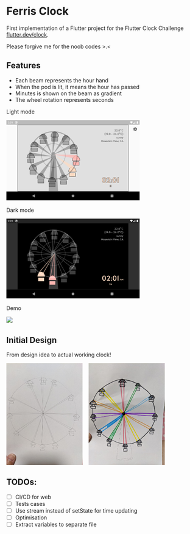 # Ferris Clock

First implementation of a Flutter project for the Flutter Clock Challenge [flutter.dev/clock](https://flutter.dev/clock). 

Please forgive me for the noob codes >.<

## Features
- Each beam represents the hour hand
- When the pod is lit, it means the hour has passed
- Minutes is shown on the beam as gradient
- The wheel rotation represents seconds

Light mode

<img src='light.png' width='350'>

Dark mode

<img src='dark.png' width='350'>

Demo

<img src='animate.gif' width='350'>

## Initial Design

From design idea to actual working clock!

<img src='mockup1.jpeg' width='200'>&nbsp;&nbsp;&nbsp;&nbsp;<img src='mockup2.jpeg' width='200'>

## TODOs:

- [ ] CI/CD for web
- [ ] Tests cases
- [ ] Use stream instead of setState for time updating
- [ ] Optimisation
- [ ] Extract variables to separate file
